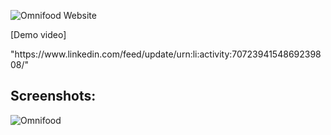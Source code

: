 ![Omnifood Website](https://omnifood-ayman99.netlify.app/)
<p>[Demo video]</p> "https://www.linkedin.com/feed/update/urn:li:activity:7072394154869239808/"

## Screenshots:
![Omnifood](https://github.com/Ayman-Sedik/Omnifood-Project/assets/87248906/dac5bbca-e629-4066-8e43-37be926f1857)
